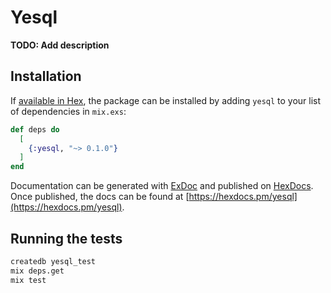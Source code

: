 # Yesql

**TODO: Add description**


## Installation

If [available in Hex](https://hex.pm/docs/publish), the package can be installed
by adding `yesql` to your list of dependencies in `mix.exs`:

```elixir
def deps do
  [
    {:yesql, "~> 0.1.0"}
  ]
end
```

Documentation can be generated with [ExDoc](https://github.com/elixir-lang/ex_doc)
and published on [HexDocs](https://hexdocs.pm). Once published, the docs can
be found at [https://hexdocs.pm/yesql](https://hexdocs.pm/yesql).



## Running the tests

```sh
createdb yesql_test
mix deps.get
mix test
```
